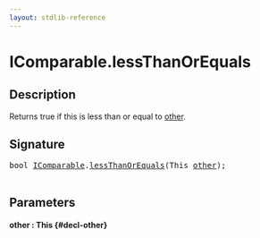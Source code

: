 ```yaml
---
layout: stdlib-reference
---
```


# IComparable\.lessThanOrEquals

## Description

Returns true if <span class='code'>this</span> is less than or equal to <span class='code'><a href="/stdlib-reference/interfaces/icomparable-01/lessthanorequals-48a#decl-other" class="code_param">other</a></span>.




## Signature 

<pre>
<span class="code_keyword">bool</span> <a href="/stdlib-reference/interfaces/icomparable-01/index" class="code_type">IComparable</a>.<a href="/stdlib-reference/interfaces/icomparable-01/lessthanorequals-48a">lessThanOrEquals</a>(<span class="code_keyword">This</span> <a href="/stdlib-reference/interfaces/icomparable-01/lessthanorequals-48a#decl-other" class="code_param">other</a>);

</pre>

## Parameters

#### other  : This {#decl-other}

